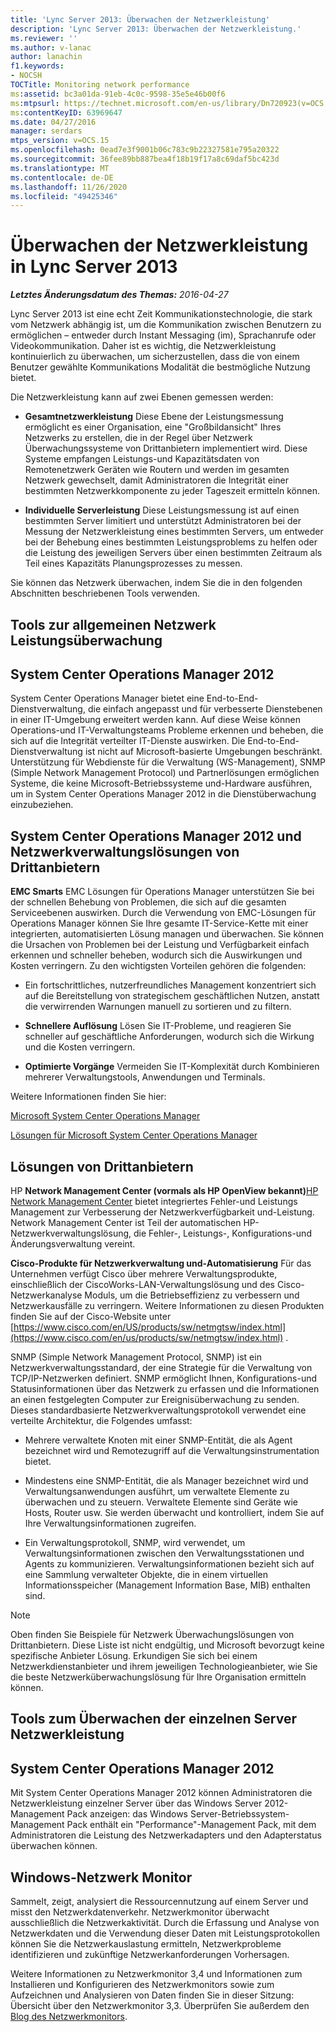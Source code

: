 ```yaml
---
title: 'Lync Server 2013: Überwachen der Netzwerkleistung'
description: 'Lync Server 2013: Überwachen der Netzwerkleistung.'
ms.reviewer: ''
ms.author: v-lanac
author: lanachin
f1.keywords:
- NOCSH
TOCTitle: Monitoring network performance
ms:assetid: bc3a01da-91eb-4c0c-9598-35e5e46b00f6
ms:mtpsurl: https://technet.microsoft.com/en-us/library/Dn720923(v=OCS.15)
ms:contentKeyID: 63969647
ms.date: 04/27/2016
manager: serdars
mtps_version: v=OCS.15
ms.openlocfilehash: 0ead7e3f9001b06c783c9b22327581e795a20322
ms.sourcegitcommit: 36fee89bb887bea4f18b19f17a8c69daf5bc423d
ms.translationtype: MT
ms.contentlocale: de-DE
ms.lasthandoff: 11/26/2020
ms.locfileid: "49425346"
---
```

# <a name="monitoring-network-performance-in-lync-server-2013"></a>Überwachen der Netzwerkleistung in Lync Server 2013

<div data-xmlns="http://www.w3.org/1999/xhtml">

<div class="topic" data-xmlns="http://www.w3.org/1999/xhtml" data-msxsl="urn:schemas-microsoft-com:xslt" data-cs="https://msdn.microsoft.com/">

<div data-asp="https://msdn2.microsoft.com/asp">



</div>

<div id="mainSection">

<div id="mainBody">

<span> </span>

_**Letztes Änderungsdatum des Themas:** 2016-04-27_

Lync Server 2013 ist eine echt Zeit Kommunikationstechnologie, die stark vom Netzwerk abhängig ist, um die Kommunikation zwischen Benutzern zu ermöglichen – entweder durch Instant Messaging (im), Sprachanrufe oder Videokommunikation. Daher ist es wichtig, die Netzwerkleistung kontinuierlich zu überwachen, um sicherzustellen, dass die von einem Benutzer gewählte Kommunikations Modalität die bestmögliche Nutzung bietet.

Die Netzwerkleistung kann auf zwei Ebenen gemessen werden:

  - **Gesamtnetzwerkleistung**   Diese Ebene der Leistungsmessung ermöglicht es einer Organisation, eine "Großbildansicht" Ihres Netzwerks zu erstellen, die in der Regel über Netzwerk Überwachungssysteme von Drittanbietern implementiert wird. Diese Systeme empfangen Leistungs-und Kapazitätsdaten von Remotenetzwerk Geräten wie Routern und werden im gesamten Netzwerk gewechselt, damit Administratoren die Integrität einer bestimmten Netzwerkkomponente zu jeder Tageszeit ermitteln können.

  - **Individuelle Serverleistung**   Diese Leistungsmessung ist auf einen bestimmten Server limitiert und unterstützt Administratoren bei der Messung der Netzwerkleistung eines bestimmten Servers, um entweder bei der Behebung eines bestimmten Leistungsproblems zu helfen oder die Leistung des jeweiligen Servers über einen bestimmten Zeitraum als Teil eines Kapazitäts Planungsprozesses zu messen.

Sie können das Netzwerk überwachen, indem Sie die in den folgenden Abschnitten beschriebenen Tools verwenden.

<div>

## <a name="tools-for-overall-network-performance-monitoring"></a>Tools zur allgemeinen Netzwerk Leistungsüberwachung

<div>

## <a name="system-center-operations-manager-2012"></a>System Center Operations Manager 2012

System Center Operations Manager bietet eine End-to-End-Dienstverwaltung, die einfach angepasst und für verbesserte Dienstebenen in einer IT-Umgebung erweitert werden kann. Auf diese Weise können Operations-und IT-Verwaltungsteams Probleme erkennen und beheben, die sich auf die Integrität verteilter IT-Dienste auswirken. Die End-to-End-Dienstverwaltung ist nicht auf Microsoft-basierte Umgebungen beschränkt. Unterstützung für Webdienste für die Verwaltung (WS-Management), SNMP (Simple Network Management Protocol) und Partnerlösungen ermöglichen Systeme, die keine Microsoft-Betriebssysteme und-Hardware ausführen, um in System Center Operations Manager 2012 in die Dienstüberwachung einzubeziehen.

</div>

<div>

## <a name="system-center-operations-manager-2012-and-third-party-network-management-solutions"></a>System Center Operations Manager 2012 und Netzwerkverwaltungslösungen von Drittanbietern

**EMC Smarts**   EMC Lösungen für Operations Manager unterstützen Sie bei der schnellen Behebung von Problemen, die sich auf die gesamten Serviceebenen auswirken. Durch die Verwendung von EMC-Lösungen für Operations Manager können Sie Ihre gesamte IT-Service-Kette mit einer integrierten, automatisierten Lösung managen und überwachen. Sie können die Ursachen von Problemen bei der Leistung und Verfügbarkeit einfach erkennen und schneller beheben, wodurch sich die Auswirkungen und Kosten verringern. Zu den wichtigsten Vorteilen gehören die folgenden:

  - Ein fortschrittliches, nutzerfreundliches Management konzentriert sich auf die Bereitstellung von strategischem geschäftlichen Nutzen, anstatt die verwirrenden Warnungen manuell zu sortieren und zu filtern.

  - **Schnellere Auflösung**   Lösen Sie IT-Probleme, und reagieren Sie schneller auf geschäftliche Anforderungen, wodurch sich die Wirkung und die Kosten verringern.

  - **Optimierte Vorgänge**   Vermeiden Sie IT-Komplexität durch Kombinieren mehrerer Verwaltungstools, Anwendungen und Terminals.

Weitere Informationen finden Sie hier:

[Microsoft System Center Operations Manager](https://go.microsoft.com/fwlink/p/?linkid=243651)

[Lösungen für Microsoft System Center Operations Manager](http://www.emc.com/collateral/software/data-sheet/h6135-server-manager-ds.pdf)

</div>

<div>

## <a name="third-party-solutions"></a>Lösungen von Drittanbietern

HP **Network Management Center (vormals als HP OpenView bekannt)**[HP Network Management Center](http://www8.hp.com/us/en/software-solutions/network-management/index.html?%26zn=bto%26cp=1-11-15-119_4000_100__) bietet integriertes Fehler-und Leistungs Management zur Verbesserung der Netzwerkverfügbarkeit und-Leistung.    Network Management Center ist Teil der automatischen HP-Netzwerkverwaltungslösung, die Fehler-, Leistungs-, Konfigurations-und Änderungsverwaltung vereint.

**Cisco-Produkte für Netzwerkverwaltung und-Automatisierung**   Für das Unternehmen verfügt Cisco über mehrere Verwaltungsprodukte, einschließlich der CiscoWorks-LAN-Verwaltungslösung und des Cisco-Netzwerkanalyse Moduls, um die Betriebseffizienz zu verbessern und Netzwerkausfälle zu verringern. Weitere Informationen zu diesen Produkten finden Sie auf der Cisco-Website unter [https://www.cisco.com/en/US/products/sw/netmgtsw/index.html](https://www.cisco.com/en/us/products/sw/netmgtsw/index.html) .

SNMP (Simple Network Management Protocol, SNMP) ist ein Netzwerkverwaltungsstandard, der eine Strategie für die Verwaltung von TCP/IP-Netzwerken definiert. SNMP ermöglicht Ihnen, Konfigurations-und Statusinformationen über das Netzwerk zu erfassen und die Informationen an einen festgelegten Computer zur Ereignisüberwachung zu senden. Dieses standardbasierte Netzwerkverwaltungsprotokoll verwendet eine verteilte Architektur, die Folgendes umfasst:

  - Mehrere verwaltete Knoten mit einer SNMP-Entität, die als Agent bezeichnet wird und Remotezugriff auf die Verwaltungsinstrumentation bietet.

  - Mindestens eine SNMP-Entität, die als Manager bezeichnet wird und Verwaltungsanwendungen ausführt, um verwaltete Elemente zu überwachen und zu steuern. Verwaltete Elemente sind Geräte wie Hosts, Router usw. Sie werden überwacht und kontrolliert, indem Sie auf Ihre Verwaltungsinformationen zugreifen.

  - Ein Verwaltungsprotokoll, SNMP, wird verwendet, um Verwaltungsinformationen zwischen den Verwaltungsstationen und Agents zu kommunizieren. Verwaltungsinformationen bezieht sich auf eine Sammlung verwalteter Objekte, die in einem virtuellen Informationsspeicher (Management Information Base, MIB) enthalten sind.

<div>


> [!NOTE]  
> Oben finden Sie Beispiele für Netzwerk Überwachungslösungen von Drittanbietern. Diese Liste ist nicht endgültig, und Microsoft bevorzugt keine spezifische Anbieter Lösung. Erkundigen Sie sich bei einem Netzwerkdienstanbieter und ihrem jeweiligen Technologieanbieter, wie Sie die beste Netzwerküberwachungslösung für Ihre Organisation ermitteln können.



</div>

</div>

</div>

<div>

## <a name="tools-for-monitoring-individual-server-network-performance"></a>Tools zum Überwachen der einzelnen Server Netzwerkleistung

<div>

## <a name="system-center-operations-manager-2012"></a>System Center Operations Manager 2012

Mit System Center Operations Manager 2012 können Administratoren die Netzwerkleistung einzelner Server über das Windows Server 2012-Management Pack anzeigen: das Windows Server-Betriebssystem-Management Pack enthält ein "Performance"-Management Pack, mit dem Administratoren die Leistung des Netzwerkadapters und den Adapterstatus überwachen können.

</div>

<div>

## <a name="windows-network-monitor"></a>Windows-Netzwerk Monitor

Sammelt, zeigt, analysiert die Ressourcennutzung auf einem Server und misst den Netzwerkdatenverkehr. Netzwerkmonitor überwacht ausschließlich die Netzwerkaktivität. Durch die Erfassung und Analyse von Netzwerkdaten und die Verwendung dieser Daten mit Leistungsprotokollen können Sie die Netzwerkauslastung ermitteln, Netzwerkprobleme identifizieren und zukünftige Netzwerkanforderungen Vorhersagen.

Weitere Informationen zu Netzwerkmonitor 3,4 und Informationen zum Installieren und Konfigurieren des Netzwerkmonitors sowie zum Aufzeichnen und Analysieren von Daten finden Sie in dieser Sitzung: Übersicht über den Netzwerkmonitor 3,3. Überprüfen Sie außerdem den [Blog des Netzwerkmonitors](https://blogs.technet.com/b/netmon/).

</div>

</div>

</div>

<span> </span>

</div>

</div>

</div>

